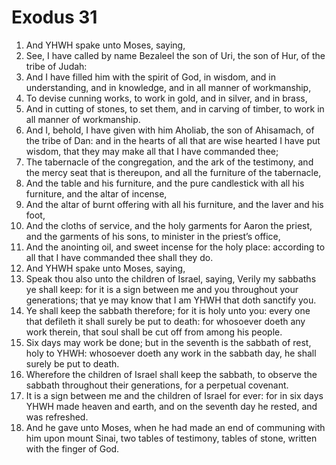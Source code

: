 ﻿# Exodus 31
1. And YHWH spake unto Moses, saying, 
2. See, I have called by name Bezaleel the son of Uri, the son of Hur, of the tribe of Judah: 
3. And I have filled him with the spirit of God, in wisdom, and in understanding, and in knowledge, and in all manner of workmanship, 
4. To devise cunning works, to work in gold, and in silver, and in brass, 
5. And in cutting of stones, to set them, and in carving of timber, to work in all manner of workmanship. 
6. And I, behold, I have given with him Aholiab, the son of Ahisamach, of the tribe of Dan: and in the hearts of all that are wise hearted I have put wisdom, that they may make all that I have commanded thee; 
7. The tabernacle of the congregation, and the ark of the testimony, and the mercy seat that is thereupon, and all the furniture of the tabernacle, 
8. And the table and his furniture, and the pure candlestick with all his furniture, and the altar of incense, 
9. And the altar of burnt offering with all his furniture, and the laver and his foot, 
10. And the cloths of service, and the holy garments for Aaron the priest, and the garments of his sons, to minister in the priest’s office, 
11. And the anointing oil, and sweet incense for the holy place: according to all that I have commanded thee shall they do. 
12.  And YHWH spake unto Moses, saying, 
13. Speak thou also unto the children of Israel, saying, Verily my sabbaths ye shall keep: for it is a sign between me and you throughout your generations; that ye may know that I am YHWH that doth sanctify you. 
14. Ye shall keep the sabbath therefore; for it is holy unto you: every one that defileth it shall surely be put to death: for whosoever doeth any work therein, that soul shall be cut off from among his people. 
15. Six days may work be done; but in the seventh is the sabbath of rest, holy to YHWH: whosoever doeth any work in the sabbath day, he shall surely be put to death. 
16. Wherefore the children of Israel shall keep the sabbath, to observe the sabbath throughout their generations, for a perpetual covenant. 
17. It is a sign between me and the children of Israel for ever: for in six days YHWH made heaven and earth, and on the seventh day he rested, and was refreshed. 
18.  And he gave unto Moses, when he had made an end of communing with him upon mount Sinai, two tables of testimony, tables of stone, written with the finger of God. 
